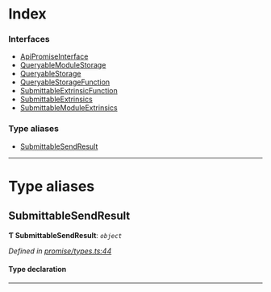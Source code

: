 

# Index

### Interfaces

* [ApiPromiseInterface](../interfaces/_promise_types_.apipromiseinterface.md)
* [QueryableModuleStorage](../interfaces/_promise_types_.queryablemodulestorage.md)
* [QueryableStorage](../interfaces/_promise_types_.queryablestorage.md)
* [QueryableStorageFunction](../interfaces/_promise_types_.queryablestoragefunction.md)
* [SubmittableExtrinsicFunction](../interfaces/_promise_types_.submittableextrinsicfunction.md)
* [SubmittableExtrinsics](../interfaces/_promise_types_.submittableextrinsics.md)
* [SubmittableModuleExtrinsics](../interfaces/_promise_types_.submittablemoduleextrinsics.md)

### Type aliases

* [SubmittableSendResult](_promise_types_.md#submittablesendresult)

---

# Type aliases

<a id="submittablesendresult"></a>

##  SubmittableSendResult

**Ƭ SubmittableSendResult**: *`object`*

*Defined in [promise/types.ts:44](https://github.com/polkadot-js/api/blob/db95340/packages/api/src/promise/types.ts#L44)*

#### Type declaration

___

